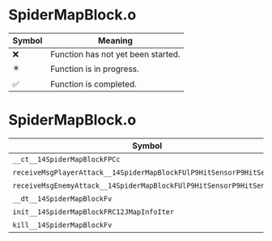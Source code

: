 # SpiderMapBlock.o
| Symbol | Meaning 
| ------------- | ------------- 
| :x: | Function has not yet been started. 
| :eight_pointed_black_star: | Function is in progress. 
| :white_check_mark: | Function is completed. 


# SpiderMapBlock.o
| Symbol | Decompiled? |
| ------------- | ------------- |
| `__ct__14SpiderMapBlockFPCc` | :x: |
| `receiveMsgPlayerAttack__14SpiderMapBlockFUlP9HitSensorP9HitSensor` | :x: |
| `receiveMsgEnemyAttack__14SpiderMapBlockFUlP9HitSensorP9HitSensor` | :x: |
| `__dt__14SpiderMapBlockFv` | :x: |
| `init__14SpiderMapBlockFRC12JMapInfoIter` | :x: |
| `kill__14SpiderMapBlockFv` | :x: |
